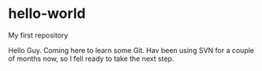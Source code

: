# hello-world
My first repository

Hello Guy.
Coming here to learn some Git. Hav been using SVN for a couple of months now, so I fell ready to take the next step.
